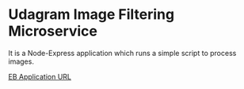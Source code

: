 # Udagram Image Filtering Microservice

It is a Node-Express application which runs a simple script to process images.

[EB Application URL](http://udagram-proj-dev.us-east-1.elasticbeanstalk.com/)

